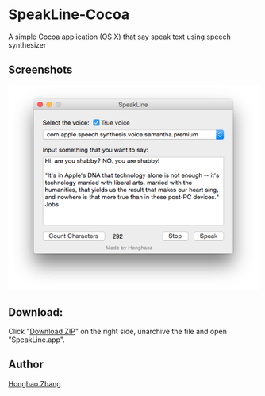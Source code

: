 # SpeakLine-Cocoa

A simple Cocoa application (OS X) that say speak text using speech synthesizer


## Screenshots

![Buttons example](https://raw.githubusercontent.com/honghaoz/SpeakLine-Cocoa/master/screenshot.png)

## Download:
Click "[Download ZIP](https://github.com/honghaoz/SpeakLine-Cocoa/archive/master.zip)" on the right side, unarchive the file and open "SpeakLine.app".

## Author

[Honghao Zhang](http://ca.linkedin.com/in/honghaozhang/)
